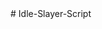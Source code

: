 <meta name="google-site-verification" content="ffyaM4wiFMm-7yea0RwJUN6qLAvB_0DU__eEwqpQAD0" />
# Idle-Slayer-Script
